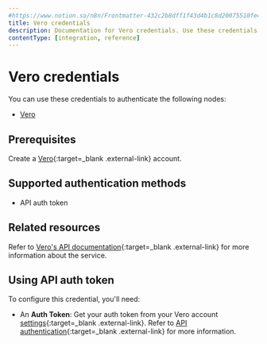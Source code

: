 ```yaml
---
#https://www.notion.so/n8n/Frontmatter-432c2b8dff1f43d4b1c8d20075510fe4
title: Vero credentials
description: Documentation for Vero credentials. Use these credentials to authenticate Vero in n8n, a workflow automation platform.
contentType: [integration, reference]
---
```


# Vero credentials

You can use these credentials to authenticate the following nodes:

- [Vero](/integrations/builtin/app-nodes/n8n-nodes-base.vero/)

## Prerequisites

Create a [Vero](https://getvero.com/){:target=_blank .external-link} account.

## Supported authentication methods

- API auth token

## Related resources

Refer to [Vero's API documentation](https://developers.getvero.com/track-api-reference/#/){:target=_blank .external-link} for more information about the service.

## Using API auth token

To configure this credential, you'll need:

- An **Auth Token**: Get your auth token from your Vero account [settings](https://app.getvero.com/settings/project){:target=_blank .external-link}. Refer to [API authentication](https://developers.getvero.com/track-api-reference/#/#authentication){:target=_blank .external-link} for more information.

